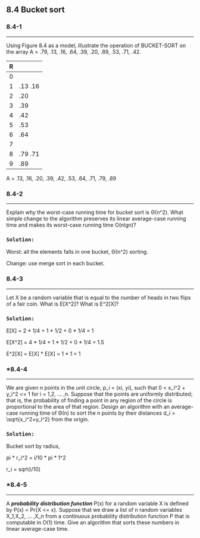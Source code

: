 ## 8.4 Bucket sort

### 8.4-1
***
Using Figure 8.4 as a model, illustrate the operation of BUCKET-SORT on the array A = .79, .13, .16, .64, .39, .20, .89, .53, .71, .42.

| R | |
|:-:|:--|
| 0 ||
| 1 |.13 .16|
| 2 |.20|
| 3 |.39|
| 4 |.42|
| 5 |.53|
| 6 |.64|
| 7 ||
| 8 |.79 .71|
| 9 |.89|

A = .13, .16, .20, .39, .42, .53, .64, .71, .79, .89

### 8.4-2
***
Explain why the worst-case running time for bucket sort is Θ(n^2). What simple change to the algorithm preserves its linear average-case running time and makes its worst-case running time O(nlgn)?

### `Solution:`
Worst: all the elements falls in one bucket, Θ(n^2) sorting.

Change: use merge sort in each bucket.

### 8.4-3
***
Let X be a random variable that is equal to the number of heads in two flips of a fair coin. What is E[X^2]? What is E^2[X]?

### `Solution:`
E[X] = 2 * 1/4 + 1 * 1/2 + 0 * 1/4 = 1

E[X^2] = 4 * 1/4 + 1 * 1/2 + 0 * 1/4 = 1.5

E^2[X] = E[X] * E[X] = 1 * 1 = 1

### *8.4-4 
***
We are given n points in the unit circle, p_i = (xi, yi), such that 0 < x_i^2 + y_i^2 <= 1 for i = 1,2, ... ,n. Suppose that the 
points are uniformly distributed; that is, the probability of finding a point in any region of the circle is proportional to the area 
of that region. Design an algorithm with an average-case running time of Θ(n) to sort the n points by their distances d_i = 
\sqrt{x_i^2+y_i^2} from the origin. 

### `Solution:`
Bucket sort by radius, 

pi * r_i^2 = i/10 * pi * 1^2

r_i = sqrt(i/10)

### *8.4-5
***
A __*probability distribution function*__ P(x) for a random variable X is defined by P(x) = Pr{X <= x}. Suppose that we draw a list of
n random variables X_1,X_2, ... ,X_n from a continuous probability distribution function P that is computable in O(1) time. Give an 
algorithm that sorts these numbers in linear average-case time.
